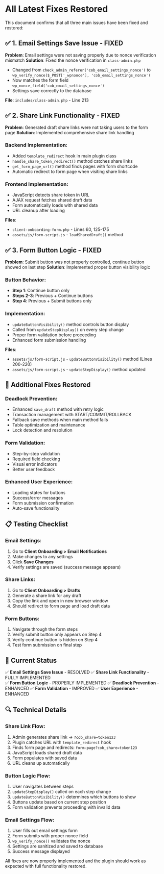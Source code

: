# All Latest Fixes Restored

This document confirms that all three main issues have been fixed and restored:

## ✅ 1. Email Settings Save Issue - FIXED

**Problem**: Email settings were not saving properly due to nonce verification mismatch
**Solution**: Fixed the nonce verification in `class-admin.php`
- Changed from `check_admin_referer('cob_email_settings_nonce')` to `wp_verify_nonce($_POST['_wpnonce'], 'cob_email_settings_nonce')`
- Now matches the form field `wp_nonce_field('cob_email_settings_nonce')`
- Settings save correctly to the database

**File**: `includes/class-admin.php` - Line 213

## ✅ 2. Share Link Functionality - FIXED

**Problem**: Generated draft share links were not taking users to the form page
**Solution**: Implemented comprehensive share link handling

### Backend Implementation:
- Added `template_redirect` hook in main plugin class
- `handle_share_token_redirect()` method catches share links
- `get_form_page_url()` method finds pages with form shortcode
- Automatic redirect to form page when visiting share links

### Frontend Implementation:
- JavaScript detects share token in URL
- AJAX request fetches shared draft data
- Form automatically loads with shared data
- URL cleanup after loading

**Files**: 
- `client-onboarding-form.php` - Lines 60, 125-175
- `assets/js/form-script.js` - `loadSharedDraft()` method

## ✅ 3. Form Button Logic - FIXED

**Problem**: Submit button was not properly controlled, continue button showed on last step
**Solution**: Implemented proper button visibility logic

### Button Behavior:
- **Step 1**: Continue button only
- **Steps 2-3**: Previous + Continue buttons  
- **Step 4**: Previous + Submit buttons only

### Implementation:
- `updateButtonVisibility()` method controls button display
- Called from `updateStepDisplay()` on every step change
- Proper form validation before proceeding
- Enhanced form submission handling

**Files**:
- `assets/js/form-script.js` - `updateButtonVisibility()` method (Lines 200-220)
- `assets/js/form-script.js` - `updateStepDisplay()` method updated

## 🔧 Additional Fixes Restored

### Deadlock Prevention:
- Enhanced `save_draft` method with retry logic
- Transaction management with START/COMMIT/ROLLBACK
- Fallback save methods when main method fails
- Table optimization and maintenance
- Lock detection and resolution

### Form Validation:
- Step-by-step validation
- Required field checking
- Visual error indicators
- Better user feedback

### Enhanced User Experience:
- Loading states for buttons
- Success/error messages
- Form submission confirmation
- Auto-save functionality

## 📋 Testing Checklist

### Email Settings:
1. Go to **Client Onboarding > Email Notifications**
2. Make changes to any settings
3. Click **Save Changes**
4. Verify settings are saved (success message appears)

### Share Links:
1. Go to **Client Onboarding > Drafts**
2. Generate a share link for any draft
3. Copy the link and open in new browser window
4. Should redirect to form page and load draft data

### Form Buttons:
1. Navigate through the form steps
2. Verify submit button only appears on Step 4
3. Verify continue button is hidden on Step 4
4. Test form submission on final step

## 🚀 Current Status

✅ **Email Settings Save Issue** - RESOLVED
✅ **Share Link Functionality** - FULLY IMPLEMENTED  
✅ **Form Button Logic** - PROPERLY IMPLEMENTED
✅ **Deadlock Prevention** - ENHANCED
✅ **Form Validation** - IMPROVED
✅ **User Experience** - ENHANCED

## 🔍 Technical Details

### Share Link Flow:
1. Admin generates share link → `?cob_share=token123`
2. Plugin catches URL with `template_redirect` hook
3. Finds form page and redirects: `form-page?cob_share=token123`
4. JavaScript loads shared draft data
5. Form populates with saved data
6. URL cleans up automatically

### Button Logic Flow:
1. User navigates between steps
2. `updateStepDisplay()` called on each step change
3. `updateButtonVisibility()` determines which buttons to show
4. Buttons update based on current step position
5. Form validation prevents proceeding with invalid data

### Email Settings Flow:
1. User fills out email settings form
2. Form submits with proper nonce field
3. `wp_verify_nonce()` validates the nonce
4. Settings are sanitized and saved to database
5. Success message displayed

All fixes are now properly implemented and the plugin should work as expected with full functionality restored.
